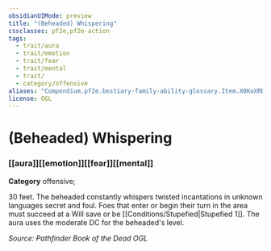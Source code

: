 ```yaml
---
obsidianUIMode: preview
title: "(Beheaded) Whispering"
cssclasses: pf2e,pf2e-action
tags:
  - trait/aura
  - trait/emotion
  - trait/fear
  - trait/mental
  - trait/
  - category/offensive
aliases: "Compendium.pf2e.bestiary-family-ability-glossary.Item.X0KoXRDEJYYtwGgK"
license: OGL
---
```

# (Beheaded) Whispering

### [[aura]][[emotion]][[fear]][[mental]]

**Category** offensive; 




30 feet. The beheaded constantly whispers twisted incantations in unknown languages secret and foul. Foes that enter or begin their turn in the area must succeed at a Will save or be [[Conditions/Stupefied|Stupefied 1]]. The aura uses the moderate DC for the beheaded's level.

*Source: Pathfinder Book of the Dead*
*OGL*